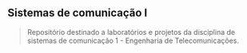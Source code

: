 ## Sistemas de comunicação I

> Repositório destinado a laboratórios e projetos da disciplina de sistemas de comunicação 1 - Engenharia de Telecomunicações.
